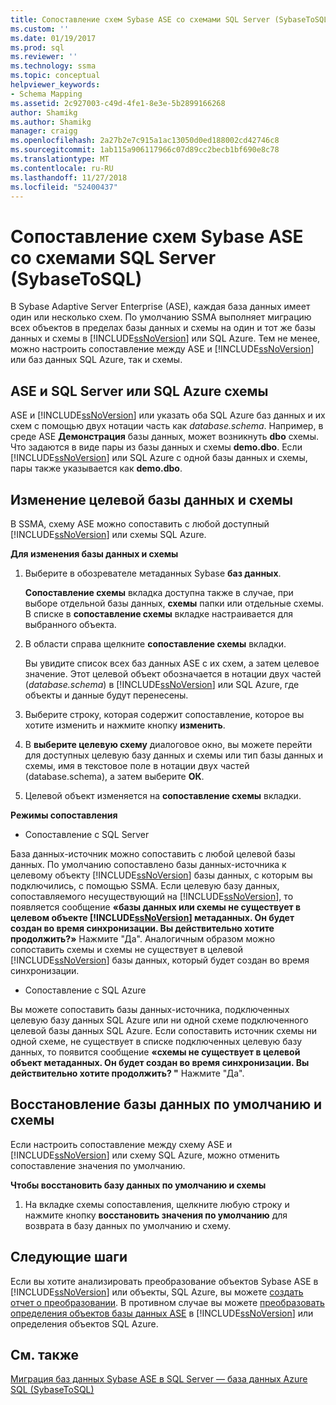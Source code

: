 ```yaml
---
title: Сопоставление схем Sybase ASE со схемами SQL Server (SybaseToSQL) | Документация Майкрософт
ms.custom: ''
ms.date: 01/19/2017
ms.prod: sql
ms.reviewer: ''
ms.technology: ssma
ms.topic: conceptual
helpviewer_keywords:
- Schema Mapping
ms.assetid: 2c927003-c49d-4fe1-8e3e-5b2899166268
author: Shamikg
ms.author: Shamikg
manager: craigg
ms.openlocfilehash: 2a27b2e7c915a1ac13050d0ed188002cd42746c8
ms.sourcegitcommit: 1ab115a906117966c07d89cc2becb1bf690e8c78
ms.translationtype: MT
ms.contentlocale: ru-RU
ms.lasthandoff: 11/27/2018
ms.locfileid: "52400437"
---
```

# <a name="mapping-sybase-ase-schemas-to-sql-server-schemas-sybasetosql"></a>Сопоставление схем Sybase ASE со схемами SQL Server (SybaseToSQL)
В Sybase Adaptive Server Enterprise (ASE), каждая база данных имеет один или несколько схем. По умолчанию SSMA выполняет миграцию всех объектов в пределах базы данных и схемы на один и тот же базы данных и схемы в [!INCLUDE[ssNoVersion](../../includes/ssnoversion-md.md)] или SQL Azure. Тем не менее, можно настроить сопоставление между ASE и [!INCLUDE[ssNoVersion](../../includes/ssnoversion-md.md)] или баз данных SQL Azure, так и схемы.  
  
## <a name="ase-and-sql-server-or-sql-azure-schemas"></a>ASE и SQL Server или SQL Azure схемы  
ASE и [!INCLUDE[ssNoVersion](../../includes/ssnoversion-md.md)] или указать оба SQL Azure баз данных и их схем с помощью двух нотации часть как *database.schema*. Например, в среде ASE **Демонстрация** базы данных, может возникнуть **dbo** схемы. Что задаются в виде пары из базы данных и схемы **demo.dbo**. Если [!INCLUDE[ssNoVersion](../../includes/ssnoversion-md.md)] или SQL Azure с одной базы данных и схемы, пары также указывается как **demo.dbo**.  
  
## <a name="modifying-the-target-database-and-schema"></a>Изменение целевой базы данных и схемы  
В SSMA, схему ASE можно сопоставить с любой доступный [!INCLUDE[ssNoVersion](../../includes/ssnoversion-md.md)] или схемы SQL Azure.  
  
**Для изменения базы данных и схемы**  
  
1.  Выберите в обозревателе метаданных Sybase **баз данных**.  
  
    **Сопоставление схемы** вкладка доступна также в случае, при выборе отдельной базы данных, **схемы** папки или отдельные схемы. В списке в **сопоставление схемы** вкладке настраивается для выбранного объекта.  
  
2.  В области справа щелкните **сопоставление схемы** вкладки.  
  
    Вы увидите список всех баз данных ASE с их схем, а затем целевое значение. Этот целевой объект обозначается в нотации двух частей (*database.schema*) в [!INCLUDE[ssNoVersion](../../includes/ssnoversion-md.md)] или SQL Azure, где объекты и данные будут перенесены.  
  
3.  Выберите строку, которая содержит сопоставление, которое вы хотите изменить и нажмите кнопку **изменить**.  
  
4.  В **выберите целевую схему** диалоговое окно, вы можете перейти для доступных целевую базу данных и схемы или тип базы данных и схемы, имя в текстовое поле в нотации двух частей (database.schema), а затем выберите **ОК**.  
  
5.  Целевой объект изменяется на **сопоставление схемы** вкладки.  
  
**Режимы сопоставления**  
  
-   Сопоставление с SQL Server  
  
База данных-источник можно сопоставить с любой целевой базы данных. По умолчанию сопоставлено базы данных-источника к целевому объекту [!INCLUDE[ssNoVersion](../../includes/ssnoversion-md.md)] базы данных, с которым вы подключились, с помощью SSMA. Если целевую базу данных, сопоставляемого несуществующий на [!INCLUDE[ssNoVersion](../../includes/ssnoversion-md.md)], то появляется сообщение **«базы данных или схемы не существует в целевом объекте [!INCLUDE[ssNoVersion](../../includes/ssnoversion-md.md)] метаданных. Он будет создан во время синхронизации. Вы действительно хотите продолжить?»** Нажмите "Да". Аналогичным образом можно сопоставить схемы и схемы не существует в целевой [!INCLUDE[ssNoVersion](../../includes/ssnoversion-md.md)] базы данных, который будет создан во время синхронизации.  
  
-   Сопоставление с SQL Azure  
  
Вы можете сопоставить базы данных-источника, подключенных целевую базу данных SQL Azure или ни одной схеме подключенного целевой базы данных SQL Azure. Если сопоставить источник схемы ни одной схеме, не существует в списке подключенных целевую базу данных, то появится сообщение **«схемы не существует в целевой объект метаданных. Он будет создан во время синхронизации. Вы действительно хотите продолжить? "** Нажмите "Да".  
  
## <a name="reverting-to-the-default-database-and-schema"></a>Восстановление базы данных по умолчанию и схемы  
Если настроить сопоставление между схему ASE и [!INCLUDE[ssNoVersion](../../includes/ssnoversion-md.md)] или схему SQL Azure, можно отменить сопоставление значения по умолчанию.  
  
**Чтобы восстановить базу данных по умолчанию и схемы**  
  
1.  На вкладке схемы сопоставления, щелкните любую строку и нажмите кнопку **восстановить значения по умолчанию** для возврата в базу данных по умолчанию и схему.  
  
## <a name="next-steps"></a>Следующие шаги  
Если вы хотите анализировать преобразование объектов Sybase ASE в [!INCLUDE[ssNoVersion](../../includes/ssnoversion-md.md)] или объекты, SQL Azure, вы можете [создать отчет о преобразовании](assessing-sybase-ase-database-objects-for-conversion-sybasetosql.md). В противном случае вы можете [преобразовать определения объектов базы данных ASE](converting-sybase-ase-database-objects-sybasetosql.md) в [!INCLUDE[ssNoVersion](../../includes/ssnoversion-md.md)] или определения объектов SQL Azure.  
  
## <a name="see-also"></a>См. также  
[Миграция баз данных Sybase ASE в SQL Server — база данных Azure SQL &#40;SybaseToSQL&#41;](../../ssma/sybase/migrating-sybase-ase-databases-to-sql-server-azure-sql-db-sybasetosql.md)  
  
